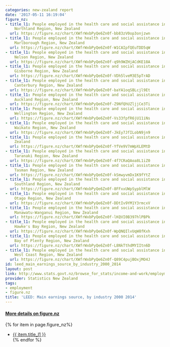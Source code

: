 ```yaml
---
categories: new-zealand report
date: '2017-05-11 16:19:04'
figure_nz:
- title_l1: People employed in the health care and social assistance industry in the
    Northland Region, New Zealand
  url: https://figure.nz/chart/XWfrWxbPyQe6Zn0f-bb83zV0op3onjzwn
- title_l1: People employed in the health care and social assistance industry in the
    Marlborough Region, New Zealand
  url: https://figure.nz/chart/XWfrWxbPyQe6Zn0f-W1CAIpfQEuTDD5qW
- title_l1: People employed in the health care and social assistance industry in the
    Nelson Region, New Zealand
  url: https://figure.nz/chart/XWfrWxbPyQe6Zn0f-q9h9WZHjACdKE18A
- title_l1: People employed in the health care and social assistance industry in the
    Gisborne Region, New Zealand
  url: https://figure.nz/chart/XWfrWxbPyQe6Zn0f-VDh5lveM3E5pTrAD
- title_l1: People employed in the health care and social assistance industry in the
    Canterbury Region, New Zealand
  url: https://figure.nz/chart/XWfrWxbPyQe6Zn0f-baYA1oqSBLcjl9Et
- title_l1: People employed in the health care and social assistance industry in the
    Auckland Region, New Zealand
  url: https://figure.nz/chart/XWfrWxbPyQe6Zn0f-Z9NfQhUZljjCe3Ti
- title_l1: People employed in the health care and social assistance industry in the
    Wellington Region, New Zealand
  url: https://figure.nz/chart/XWfrWxbPyQe6Zn0f-Vs33fpfR6jU11iNs
- title_l1: People employed in the health care and social assistance industry in the
    Waikato Region, New Zealand
  url: https://figure.nz/chart/XWfrWxbPyQe6Zn0f-JkEy7JfILobN9jn9
- title_l1: People employed in the health care and social assistance industry in New
    Zealand
  url: https://figure.nz/chart/XWfrWxbPyQe6Zn0f-YfVe9V7mWpXLEMtD
- title_l1: People employed in the health care and social assistance industry in the
    Taranaki Region, New Zealand
  url: https://figure.nz/chart/XWfrWxbPyQe6Zn0f-4f7CRaQAoa8L1iZ0
- title_l1: People employed in the health care and social assistance industry in the
    Tasman Region, New Zealand
  url: https://figure.nz/chart/XWfrWxbPyQe6Zn0f-kSmwyvmDx1K9fYtZ
- title_l1: People employed in the health care and social assistance industry in the
    Southland Region, New Zealand
  url: https://figure.nz/chart/XWfrWxbPyQe6Zn0f-8FFxxUWpSypblMlW
- title_l1: People employed in the health care and social assistance industry in the
    Otago Region, New Zealand
  url: https://figure.nz/chart/XWfrWxbPyQe6Zn0f-DDtIv9YM1Y3rmcxV
- title_l1: People employed in the health care and social assistance industry in the
    Manawatu-Wanganui Region, New Zealand
  url: https://figure.nz/chart/XWfrWxbPyQe6Zn0f-lKQVI0B397hlPBPk
- title_l1: People employed in the health care and social assistance industry in the
    Hawke's Bay Region, New Zealand
  url: https://figure.nz/chart/XWfrWxbPyQe6Zn0f-WpQNQIlvUqW8fKxh
- title_l1: People employed in the health care and social assistance industry in the
    Bay of Plenty Region, New Zealand
  url: https://figure.nz/chart/XWfrWxbPyQe6Zn0f-L8NkTthdMYIItn6D
- title_l1: People employed in the health care and social assistance industry in the
    West Coast Region, New Zealand
  url: https://figure.nz/chart/XWfrWxbPyQe6Zn0f-Q89C4pujBOxjMO4J
id: leed_main_earnings_source_by_industry_2000_2014
layout: post
link: http://www.stats.govt.nz/browse_for_stats/income-and-work/employment_and_unemployment/leed-annual-technical-notes.aspx
provider: Statistics New Zealand
tags:
- employment
- figure.nz
title: 'LEED: Main earnings source, by industry 2000 2014'
---
```


<h4><u> More details on figure.nz</u></h4>
{% for item in page.figure_nz%}
<ul class="post-list">
    <li><a href="{{ item.url }}">{{ item.title_l1 }}</a></li>
{% endfor %}
</ul>